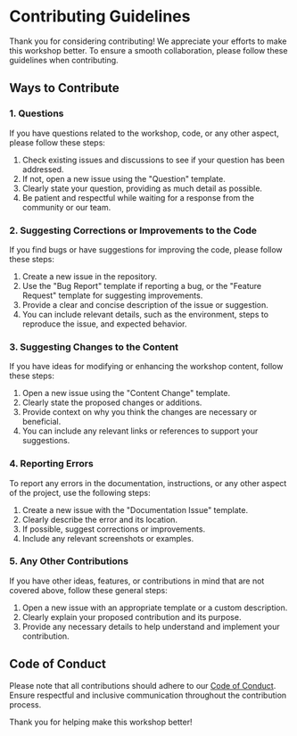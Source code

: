 # Contributing Guidelines

Thank you for considering contributing! We appreciate your efforts to make this workshop better. To ensure a smooth collaboration, please follow these guidelines when contributing.

## Ways to Contribute

### 1. Questions

If you have questions related to the workshop, code, or any other aspect, please follow these steps:

1. Check existing issues and discussions to see if your question has been addressed.
2. If not, open a new issue using the "Question" template.
3. Clearly state your question, providing as much detail as possible.
4. Be patient and respectful while waiting for a response from the community or our team.

### 2. Suggesting Corrections or Improvements to the Code

If you find bugs or have suggestions for improving the code, please follow these steps:

1. Create a new issue in the repository.
2. Use the "Bug Report" template if reporting a bug, or the "Feature Request" template for suggesting improvements.
3. Provide a clear and concise description of the issue or suggestion.
4. You can include relevant details, such as the environment, steps to reproduce the issue, and expected behavior.

### 3. Suggesting Changes to the Content

If you have ideas for modifying or enhancing the workshop content, follow these steps:

1. Open a new issue using the "Content Change" template.
2. Clearly state the proposed changes or additions.
3. Provide context on why you think the changes are necessary or beneficial.
4. You can include any relevant links or references to support your suggestions.

### 4. Reporting Errors

To report any errors in the documentation, instructions, or any other aspect of the project, use the following steps:

1. Create a new issue with the "Documentation Issue" template.
2. Clearly describe the error and its location.
3. If possible, suggest corrections or improvements.
4. Include any relevant screenshots or examples.

### 5. Any Other Contributions

If you have other ideas, features, or contributions in mind that are not covered above, follow these general steps:

1. Open a new issue with an appropriate template or a custom description.
2. Clearly explain your proposed contribution and its purpose.
3. Provide any necessary details to help understand and implement your contribution.

## Code of Conduct

Please note that all contributions should adhere to our [Code of Conduct](CODE_OF_CONDUCT.md). Ensure respectful and inclusive communication throughout the contribution process.

Thank you for helping make this workshop better!
